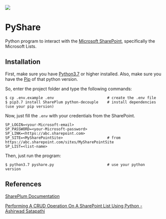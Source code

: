 ![](https://download.logo.wine/logo/SharePoint/SharePoint-Logo.wine.png)

# PyShare
Python program to interact with the [Microsoft SharePoint](https://www.microsoft.com/en-ww/microsoft-365/sharepoint/collaboration), specifically the Microsoft Lists.

## Installation
First, make sure you have [Python3.7](https://www.python.org/) or higher installed. Also, make sure you have the [Pip](https://pypi.org/project/pip/) of that python version.

So, enter the project folder and type the following commands:

```shell
$ cp .env.example .env                        # create the .env file
$ pip3.7 install SharePlum python-decouple    # install dependencies (use your pip version)
```

Now, just fill the `.env` with your credentials from the SharePoint.
```properties
SP_LOGIN=<your-Microsoft-email>
SP_PASSWORD=<your-Microsoft-password>
SP_LINK=<https://abc.sharepoint.com>
SP_SITE=<MySharePointSite>                    # from https://abc.sharepoint.com/sites/MySharePointSite
SP_LIST=<list-name>
```

Then, just run the program:
```shell
$ python3.7 pyshare.py                        # use your python version
```

## References
[SharePlum Documentation](https://pypi.org/project/SharePlum/)

[Performing A CRUD Operation On A SharePoint List Using Python - Ashirwad Satapathi](https://www.c-sharpcorner.com/article/performing-crud-operation-on-sharepoint-list-using-python/)